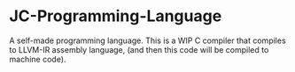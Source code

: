 # JC-Programming-Language
A self-made programming language.
This is a WIP C compiler that compiles to LLVM-IR assembly language, (and then this code will be compiled to machine code).
